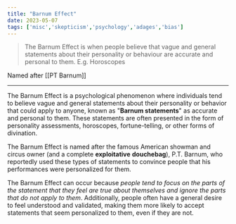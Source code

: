 ```yaml
---
title: "Barnum Effect"
date: 2023-05-07
tags: ['misc','skepticism','psychology','adages','bias']
---
```

>The Barnum Effect is when people believe that vague and general statements about their personality or behaviour are accurate and personal to them.  E.g. Horoscopes

Named after [[PT Barnum]] 

--- 

The Barnum Effect is a psychological phenomenon where individuals tend to believe vague and general statements about their personality or behavior that could apply to anyone, known as "**Barnum statements**" as accurate and personal to them. These statements are often presented in the form of personality assessments, horoscopes, fortune-telling, or other forms of divination.

The Barnum Effect is named after the famous American showman and circus owner (and a complete **exploitative** **douchebag**), P.T. Barnum, who reportedly used these types of statements to convince people that his performances were personalized for them. 

The Barnum Effect can occur because *people tend to focus on the parts of the statement that they feel are true about themselves and ignore the parts that do not apply to them*. 
Additionally, people often have a general desire to feel understood and validated, making them more likely to accept statements that seem personalized to them, even if they are not.

